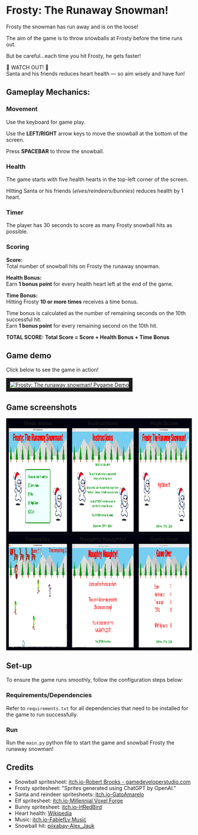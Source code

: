 # Frosty: The Runaway Snowman!

Frosty the snowman has run away and is on the loose!

The aim of the game is to throw snowballs at Frosty before the time runs out.

But be careful...each time you hit Frosty, he gets faster!

👀 WATCH OUT! 👀 \
Santa and his friends reduces heart health — so aim wisely and have fun!

## Gameplay Mechanics:

### Movement

Use the keyboard for game play.

Use the **LEFT/RIGHT** arrow keys to move the snowball at the bottom of the screen.

Press **SPACEBAR** to throw the snowball.

### Health

The game starts with five health hearts in the top-left corner of the screen.

Hitting Santa or his friends (_elves/reindeers/bunnies_) reduces health by 1 heart.

### Timer

The player has 30 seconds to score as many Frosty snowball hits as possible.

### Scoring

**Score:**\
Total number of snowball hits on Frosty the runaway snowman.

**Health Bonus:**\
Earn **1 bonus point** for every health heart left at the end of the game.

**Time Bonus:**\
Hitting Frosty **10 or more times** receives a time bonus.

Time bonus is calculated as the number of remaining seconds on the 10th successful hit.\
Earn **1 bonus point** for every remaining second on the 10th hit.

**TOTAL SCORE:**
**Total Score = Score + Health Bonus + Time Bonus**

## Game demo

Click below to see the game in action!

<a href="https://www.youtube.com/watch?v=0D62W5GX_c0
" target="_blank"><img src="http://img.youtube.com/vi/0D62W5GX_c0/0.jpg"
alt="Frosty: The runaway snowman! Pygame Demo" width="400" height="400" border="10" /></a>

## Game screenshots


<table bgcolor="#00000F">
    <tbody>
        <tr>	
            <th>Main menu</th>
            <th>Instructions</th>
            <th>High Score</th></tr>
        <tr>         
            <td><img src="assets/images/readme_imgs/main_menu_img.png" alt="Frosty: The runaway snowman! Main menu" width="400" height="280"></td>
            <td><img src="assets/images/readme_imgs/instruction_screen_img.png" alt="Frosty: The runaway snowman! Instructions" width="400" height="280"></td>
            <td><img src="assets/images/readme_imgs/high_score_img.png" alt="Frosty: The runaway snowman! High Score" width="400" height="280"></td></tr>
        <tr>
            <th>Gameplay</th>
            <th>Naughty Naughty!</th>
            <th>Game Over</th></tr>            
        <tr>
            <td><img src="assets/images/readme_imgs/game_play_img.png" alt="Frosty: The runaway snowman! Gameplay" width="400" height="280"></td>
            <td><img src="assets/images/readme_imgs/naughty_screen_img.png" alt="Frosty: The runaway snowman! Naughty Naughty screen" width="400" height="280"></td>
            <td><img src="assets/images/readme_imgs/game_over_img.png" alt="Frosty: The runaway snowman! Game Over" width="400" height="280"></td></tr>
</tbody></table>



## Set-up

To ensure the game runs smoothly, follow the configuration steps below:

### Requirements/Dependencies

Refer to `requirements.txt` for all dependencies that need to be installed for the game to run successfully.

### Run

Run the `main.py` python file to start the game and snowball Frosty the runaway snowman!

## Credits

- Snowball spritesheet: [itch.io-Robert Brooks - gamedeveloperstudio.com](https://gamedeveloperstudio.itch.io/snowball)
- Frosty spritesheet:  "Sprites generated using ChatGPT by OpenAI."
- Santa and reindeer spritesheets: [itch.io-GatoAmarelo](https://gatoamarelo.itch.io/characters-for-christmas)
- Elf spritesheet: [itch.io-Millennial Voxel Forge](https://millennial-voxel-forge.itch.io/elf-hero)
- Bunny spritesheet: [itch.io-HRedBird](https://hredbird.itch.io/bunny-sprite-sheet)
- Heart health: [Wikipedia](https://en.m.wikipedia.org/wiki/File:Heart_left-highlight_jon_01.svg)
- Music: [itch.io-FablefLy Music](https://fablefly-music.itch.io/its-snowtime)
- Snowball hit: [piixabay-Alex_Jauk](https://pixabay.com/users/alex_jauk-16800354/?utm_source=link-attribution&utm_medium=referral&utm_campaign=music&utm_content=279699)